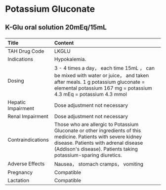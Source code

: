 # Potassium Gluconate

## K-Glu oral solution 20mEq/15mL

##### 

| Title              | Content                                                                                                                                                                                                                   |
|:-------------------|:--------------------------------------------------------------------------------------------------------------------------------------------------------------------------------------------------------------------------|
| TAH Drug Code      | LKGLU                                                                                                                                                                                                                     |
| Indications        | Hypokalemia.                                                                                                                                                                                                              |
| Dosing             | 3 - 4 times a day， each time 15mL ， can be mixed with water or juice， and taken after meals. 1 g potassium gluconate = elemental potassium 167 mg = potassium 4.3 mEq = potassium 4.3 mmol                             |
| Hepatic Impairment | Dose adjustment not necessary                                                                                                                                                                                             |
| Renal Impairment   | Dose adjustment not necessary                                                                                                                                                                                             |
| Contraindications  | Those who are allergic to Potassium Gluconate or other ingredients of this medicine. Patients with severe kidney disease. Patients with adrenal disease (Addison's disease). Patients taking potassium-sparing diuretics. |
| Adverse Effects    | Nausea， stomach cramps， vomiting                                                                                                                                                                                        |
| Pregnancy          | Compatible                                                                                                                                                                                                                |
| Lactation          | Compatible                                                                                                                                                                                                                |

